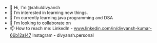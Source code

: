 - 👋 Hi, I’m @rahuldivyansh
- 👀 I’m interested in learning new things.
- 🌱 I’m currently learning java programming and DSA
- 💞️ I’m looking to collaborate on 
- 📫 How to reach me: LinkedIn - www.linkedin.com/in/divyansh-kumar-66b12a147
                      Instagram - divyansh.personal

<!---
rahuldivyansh/rahuldivyansh is a ✨ special ✨ repository because its `README.md` (this file) appears on your GitHub profile.
You can click the Preview link to take a look at your changes.
--->
